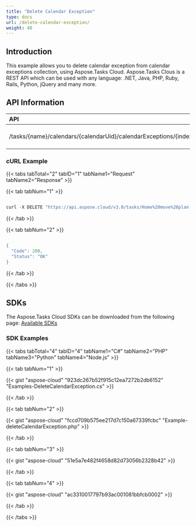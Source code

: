 ```yaml
---
title: "Delete Calendar Exception"
type: docs
url: /delete-calendar-exception/
weight: 40
---
```


## **Introduction**
This example allows you to delete calendar exception from calendar exceptions collection, using Aspose.Tasks Cloud. Aspose.Tasks Clous is a REST API which can be used with any language: .NET, Java, PHP, Ruby, Rails, Python, jQuery and many more.
## **API Information**

|**API**|**Type**|**Description**|**Resource Link**|
| :- | :- | :- | :- |
|/tasks/{name}/calendars/{calendarUid}/calendarExceptions/{index}|DELETE|Delete a calendar Exception|[DeleteCalendarException](https://apireference.aspose.cloud/tasks/#/TasksCalendar/DeleteCalendarException)|
### **cURL Example**
{{< tabs tabTotal="2" tabID="1" tabName1="Request" tabName2="Response" >}}

{{< tab tabNum="1" >}}

```java

curl -X DELETE "https://api.aspose.cloud/v3.0/tasks/Home%20move%20plan.mpp/calendars/1/calendarExceptions/1" -H "accept: application/json"

```

{{< /tab >}}

{{< tab tabNum="2" >}}

```java

{  
  "Code": 200,
  "Status": "OK"
}

```

{{< /tab >}}

{{< /tabs >}}
## **SDKs**
The Aspose.Tasks Cloud SDKs can be downloaded from the following page: [Available SDKs](/tasks/available-sdks/)
### **SDK Examples**
{{< tabs tabTotal="4" tabID="4" tabName1="C#" tabName2="PHP" tabName3="Python" tabName4="Node.js" >}}

{{< tab tabNum="1" >}}

{{< gist "aspose-cloud" "923dc267b52f915c12ea7272b2db6152" "Examples-DeleteCalendarException.cs" >}}

{{< /tab >}}

{{< tab tabNum="2" >}}

{{< gist "aspose-cloud" "fccd709b575ee217d7c150a67339fcbc" "Example-deleteCalendarException.php" >}}

{{< /tab >}}

{{< tab tabNum="3" >}}

{{< gist "aspose-cloud" "51e5a7e482f4658d82d73056b2328b42" >}}

{{< /tab >}}

{{< tab tabNum="4" >}}

{{< gist "aspose-cloud" "ac3310017797b93ac001081bbfcb0002" >}}

{{< /tab >}}

{{< /tabs >}}
